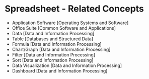 # Spreadsheet - Related Concepts

- Application Software [Operating Systems and Software]
- Office Suite [Common Software and Applications]
- Data [Data and Information Processing]
- Table [Databases and Structured Data]
- Formula [Data and Information Processing]
- Chart/Graph [Data and Information Processing]
- Filter [Data and Information Processing]
- Sort [Data and Information Processing]
- Data Visualization [Data and Information Processing]
- Dashboard [Data and Information Processing]
